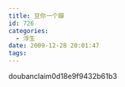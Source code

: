 ```yaml
---
title: 豆你一个瓣
id: 726
categories:
  - 浮生
date: 2009-12-28 20:01:47
tags:
---
```


doubanclaim0d18e9f9432b61b3